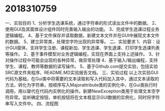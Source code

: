 # 2018310759
一、实验目的
1、分析学生选课系统，通过字符串的形式读出文件中的数据。 2、使用GUI及其窗体设计组件同时完善输入输出的功能。 3、完成学生选课过程业务逻辑编程。 4、基于文件保存并读取数据，新建文本文件并在GUI中展现文本文件的数据。 5、建立异常类，处理空字符出现的异常等。
二、实验要求 1、内容：设计GUI窗体，支持学生注册、课程新加、学生选课、学生退课、打印学生选课列表等操作。 2、基于事件模型对业务逻辑编程，实现在界面上支持上述操作。 3、针对操作过程中可能会出现的各种异常，做异常处理 4、基于输入/输出编程，支持学生、课程、教师等数据的读写操作。 5、基于Github.com提交实验，包括实验SRC源文件夹程序、README.MD实验报告文档。
三、实验过程 以上次实验GUI代码为基础，在Gui类中将需要的文本读取和写入代码加入其中，通过文本读取的方法，转化为字符串，按顺序写入Majorattribute类的实例化中，在Gui类执行时调用，用以替代在代码内实例化的操作。新建NewException类用于处理文本空字符异常。监听确定按钮，单机按钮将在文本框显示GUI数据的实例化，同时将字符串写入文件中。 
四、流程图
